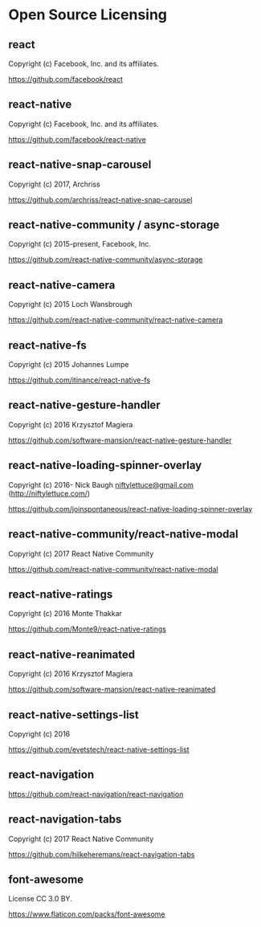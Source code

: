 # Open Source Licensing

## react

Copyright (c) Facebook, Inc. and its affiliates.

https://github.com/facebook/react

## react-native

Copyright (c) Facebook, Inc. and its affiliates.

https://github.com/facebook/react-native

## react-native-snap-carousel

Copyright (c) 2017, Archriss

https://github.com/archriss/react-native-snap-carousel

## react-native-community / async-storage

Copyright (c) 2015-present, Facebook, Inc.

https://github.com/react-native-community/async-storage

## react-native-camera

Copyright (c) 2015 Loch Wansbrough

https://github.com/react-native-community/react-native-camera

## react-native-fs

Copyright (c) 2015 Johannes Lumpe

https://github.com/itinance/react-native-fs

## react-native-gesture-handler

Copyright (c) 2016 Krzysztof Magiera

https://github.com/software-mansion/react-native-gesture-handler

## react-native-loading-spinner-overlay

Copyright (c) 2016- Nick Baugh <niftylettuce@gmail.com> (http://niftylettuce.com/)

https://github.com/joinspontaneous/react-native-loading-spinner-overlay

## react-native-community/react-native-modal

Copyright (c) 2017 React Native Community

https://github.com/react-native-community/react-native-modal

## react-native-ratings

Copyright (c) 2016 Monte Thakkar

https://github.com/Monte9/react-native-ratings

## react-native-reanimated

Copyright (c) 2016 Krzysztof Magiera

https://github.com/software-mansion/react-native-reanimated

## react-native-settings-list

Copyright (c) 2016 

https://github.com/evetstech/react-native-settings-list

## react-navigation

https://github.com/react-navigation/react-navigation

## react-navigation-tabs

Copyright (c) 2017 React Native Community

https://github.com/hilkeheremans/react-navigation-tabs

## font-awesome

License CC 3.0 BY.

https://www.flaticon.com/packs/font-awesome
